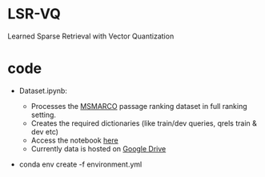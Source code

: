 # LSR-VQ
Learned Sparse Retrieval with Vector Quantization

# code
- Dataset.ipynb:
    - Processes the [MSMARCO](https://microsoft.github.io/msmarco/Datasets#passage-ranking-dataset) passage ranking dataset in full ranking setting.
    - Creates the required dictionaries (like train/dev queries, qrels train & dev etc)
    - Access the notebook [here](https://colab.research.google.com/drive/19Ad4qlQNGHbig9IYZ-pITr8aL8nhw2vK?usp=sharing)
    - Currently data is hosted on [Google Drive](https://drive.google.com/drive/folders/1LZxxAqjZJ8gpcAgM9XYGZ56MiydTQzsm?usp=drive_link)

- conda env create -f environment.yml